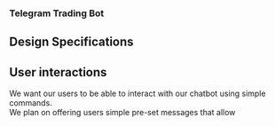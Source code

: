 ### Telegram Trading Bot
## Design Specifications

## User interactions
We want our users to be able to interact with our chatbot using simple commands. <br/>
We plan on offering users simple pre-set messages that allow 

